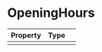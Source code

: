 # OpeningHours

| Property   |      Type      |   |
|:----------|:-------------|:------|
|   |   |   |
